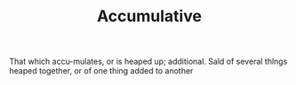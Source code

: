 ---
title: Accumulative
letter: A
permalink: "/definitions/accumulative.html"
body: That which accu-mulates, or is heaped up; additional. Sald of several thlngs
  heaped together, or of one thing added to another
published_at: '2018-07-07'
source: Black's Law Dictionary
layout: post
---